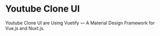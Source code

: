 # Youtube Clone UI
Youtube Clone UI are Using Vuetify — A Material Design Framework for Vue.js and Nuxt.js.
